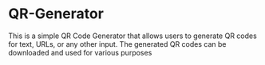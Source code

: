# QR-Generator
This is a simple QR Code Generator that allows users to generate QR codes for text, URLs, or any other input. The generated QR codes can be downloaded and used for various purposes
